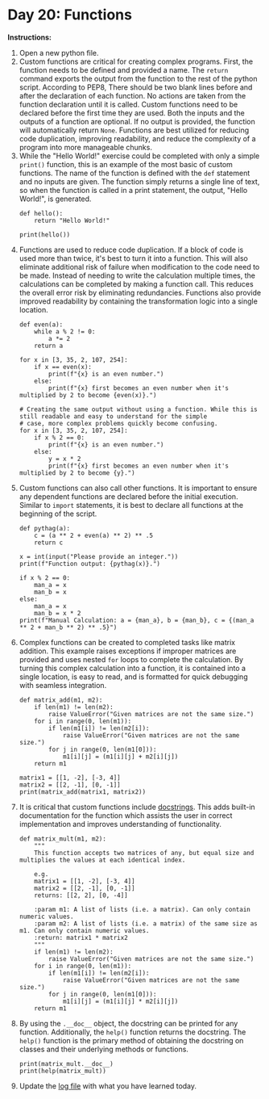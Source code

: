 # Day 20: Functions 
**Instructions:** 
1. Open a new python file.
2. Custom functions are critical for creating complex programs. First, the function needs to be defined and provided a name. The `return` command exports the output from the function to the rest of the python script. According to PEP8, There should be two blank lines before and after the declaration of each function. No actions are taken from the function declaration until it is called. Custom functions need to be declared before the first time they are used. Both the inputs and the outputs of a function are optional. If no output is provided, the function will automatically return `None`. Functions are best utilized for reducing code duplication, improving readability, and reduce the complexity of a program into more manageable chunks.
3. While the "Hello World!" exercise could be completed with only a simple `print()` function, this is an example of the most basic of custom functions. The name of the function is defined with the `def` statement and no inputs are given. The function simply returns a single line of text, so when the function is called in a print statement, the output, "Hello World!", is generated.
    ```
    def hello():
        return "Hello World!"
    
    print(hello())
    ````
4. Functions are used to reduce code duplication. If a block of code is used more than twice, it's best to turn it into a function. This will also eliminate additional risk of failure when modification to the code need to be made. Instead of needing to write the calculation multiple times, the calculations can be completed by making a function call. This reduces the overall error risk by eliminating redundancies. Functions also provide improved readability by containing the transformation logic into a single location.
    ```
    def even(a):
        while a % 2 != 0:
            a *= 2
        return a

    for x in [3, 35, 2, 107, 254]:
        if x == even(x):
            print(f"{x} is an even number.")
        else:
            print(f"{x} first becomes an even number when it's multiplied by 2 to become {even(x)}.")

    # Creating the same output without using a function. While this is still readable and easy to understand for the simple
    # case, more complex problems quickly become confusing.
    for x in [3, 35, 2, 107, 254]:
        if x % 2 == 0:
            print(f"{x} is an even number.")
        else:
            y = x * 2
            print(f"{x} first becomes an even number when it's multiplied by 2 to become {y}.")
    ```
5. Custom functions can also call other functions. It is important to ensure any dependent functions are declared before the initial execution. Similar to `import` statements, it is best to declare all functions at the beginning of the script.
    ```
    def pythag(a):
        c = (a ** 2 + even(a) ** 2) ** .5
        return c

    x = int(input("Please provide an integer."))
    print(f"Function output: {pythag(x)}.")

    if x % 2 == 0:
        man_a = x
        man_b = x
    else:
        man_a = x
        man_b = x * 2
    print(f"Manual Calculation: a = {man_a}, b = {man_b}, c = {(man_a ** 2 + man_b ** 2) ** .5}")
    ```
6. Complex functions can be created to completed tasks like matrix addition. This example raises exceptions if improper matrices are provided and uses nested `for` loops to complete the calculation. By turning this complex calculation into a function, it is contained into a single location, is easy to read, and is formatted for quick debugging with seamless integration.
    ```
    def matrix_add(m1, m2):
        if len(m1) != len(m2):
            raise ValueError("Given matrices are not the same size.")
        for i in range(0, len(m1)):
            if len(m1[i]) != len(m2[i]):
                raise ValueError("Given matrices are not the same size.")
            for j in range(0, len(m1[0])):
                m1[i][j] = (m1[i][j] + m2[i][j])
        return m1

    matrix1 = [[1, -2], [-3, 4]]
    matrix2 = [[2, -1], [0, -1]]
    print(matrix_add(matrix1, matrix2))
    ```
7. It is critical that custom functions include [docstrings](https://www.python.org/dev/peps/pep-0257/). This adds built-in documentation for the function which assists the user in correct implementation and improves understanding of functionality.
    ```
    def matrix_mult(m1, m2):
        """
        This function accepts two matrices of any, but equal size and multiplies the values at each identical index.

        e.g.
        matrix1 = [[1, -2], [-3, 4]]
        matrix2 = [[2, -1], [0, -1]]
        returns: [[2, 2], [0, -4]]

        :param m1: A list of lists (i.e. a matrix). Can only contain numeric values.
        :param m2: A list of lists (i.e. a matrix) of the same size as m1. Can only contain numeric values.
        :return: matrix1 * matrix2
        """
        if len(m1) != len(m2):
            raise ValueError("Given matrices are not the same size.")
        for i in range(0, len(m1)):
            if len(m1[i]) != len(m2[i]):
                raise ValueError("Given matrices are not the same size.")
            for j in range(0, len(m1[0])):
                m1[i][j] = (m1[i][j] * m2[i][j])
        return m1
    ```
8. By using the `.__doc__` object, the docstring can be printed for any function. Additionally, the `help()` function returns the docstring. The `help()` function is the primary method of obtaining the docstring on classes and their underlying methods or functions.
    ```
    print(matrix_mult.__doc__)
    print(help(matrix_mult))
    ```
9. Update the [log file](../../log.md) with what you have learned today.
